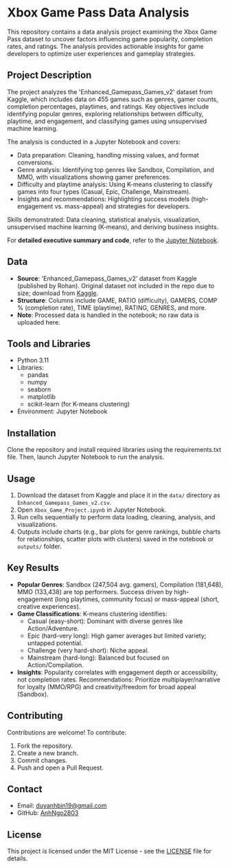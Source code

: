 # Xbox Game Pass Data Analysis

This repository contains a data analysis project examining the Xbox Game Pass dataset to uncover factors influencing game popularity, completion rates, and ratings. The analysis provides actionable insights for game developers to optimize user experiences and gameplay strategies.

## Project Description

The project analyzes the 'Enhanced_Gamepass_Games_v2' dataset from Kaggle, which includes data on 455 games such as genres, gamer counts, completion percentages, playtimes, and ratings. Key objectives include identifying popular genres, exploring relationships between difficulty, playtime, and engagement, and classifying games using unsupervised machine learning.

The analysis is conducted in a Jupyter Notebook and covers:
- Data preparation: Cleaning, handling missing values, and format conversions.
- Genre analysis: Identifying top genres like Sandbox, Compilation, and MMO, with visualizations showing gamer preferences.
- Difficulty and playtime analysis: Using K-means clustering to classify games into four types (Casual, Epic, Challenge, Mainstream).
- Insights and recommendations: Highlighting success models (high-engagement vs. mass-appeal) and strategies for developers.

Skills demonstrated: Data cleaning, statistical analysis, visualization, unsupervised machine learning (K-means), and deriving business insights.

For **detailed executive summary and code**, refer to the [Jupyter Notebook](Xbox_Game_Project.ipynb).

## Data

- **Source**: 'Enhanced_Gamepass_Games_v2' dataset from Kaggle (published by Rohan). Original dataset not included in the repo due to size; download from [Kaggle](https://www.kaggle.com/datasets/rohanchopdekar/enhanced-gamepass-games-v2).
- **Structure**: Columns include GAME, RATIO (difficulty), GAMERS, COMP % (completion rate), TIME (playtime), RATING, GENRES, and more.
- **Note**: Processed data is handled in the notebook; no raw data is uploaded here.

## Tools and Libraries

- Python 3.11
- Libraries:
  - pandas
  - numpy
  - seaborn
  - matplotlib
  - scikit-learn (for K-means clustering)
- Environment: Jupyter Notebook

## Installation

Clone the repository and install required libraries using the requirements.txt file. Then, launch Jupyter Notebook to run the analysis.

## Usage

1. Download the dataset from Kaggle and place it in the `data/` directory as `Enhanced_Gamepass_Games_v2.csv`.
2. Open `Xbox_Game_Project.ipynb` in Jupyter Notebook.
3. Run cells sequentially to perform data loading, cleaning, analysis, and visualizations.
4. Outputs include charts (e.g., bar plots for genre rankings, bubble charts for relationships, scatter plots with clusters) saved in the notebook or `outputs/` folder.

## Key Results

- **Popular Genres**: Sandbox (247,504 avg. gamers), Compilation (181,648), MMO (133,438) are top performers. Success driven by high-engagement (long playtimes, community focus) or mass-appeal (short, creative experiences).
- **Game Classifications**: K-means clustering identifies:
  - Casual (easy-short): Dominant with diverse genres like Action/Adventure.
  - Epic (hard-very long): High gamer averages but limited variety; untapped potential.
  - Challenge (very hard-short): Niche appeal.
  - Mainstream (hard-long): Balanced but focused on Action/Compilation.
- **Insights**: Popularity correlates with engagement depth or accessibility, not completion rates. Recommendations: Prioritize multiplayer/narrative for loyalty (MMO/RPG) and creativity/freedom for broad appeal (Sandbox).


## Contributing

Contributions are welcome! To contribute:
1. Fork the repository.
2. Create a new branch.
3. Commit changes.
4. Push and open a Pull Request.

## Contact

- Email: duyanhbin19@gmail.com
- GitHub: [AnhNgo2803](https://github.com/AnhNgo2803)

## License

This project is licensed under the MIT License - see the [LICENSE](LICENSE) file for details.
